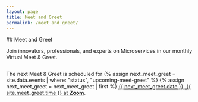 ```yaml
---
layout: page
title: Meet and Greet
permalink: /meet_and_greet/
---
```


<div class="container">
<div class="row">
<div class="col-xs-12" markdown="1">

<div class="section-title" markdown="1">
## Meet and Greet
</div>

Join innovators, professionals, and experts on Microservices in our monthly Virtual Meet & Greet.

<img class="col-xs-2 float-left" src="/assets/images/groups/meet_and_greet.jpg" alt="">

The next Meet & Greet is scheduled for {% assign next_meet_greet = site.data.events | where: "status", "upcoming-meet-greet" %} {% assign next_meet_greet = next_meet_greet | first %} <a href="{{ next_meet_greet.link }}" target="_blank"> {{ next_meet_greet.date }}, {{ site.meet_greet.time }} at <strong>Zoom</strong></a>.

<div class="clearfix" style="margin-bottom:50px"></div>